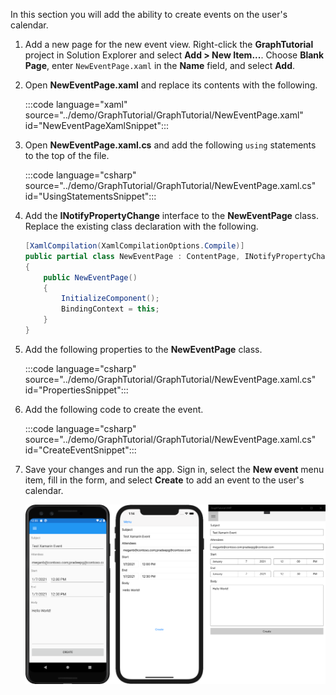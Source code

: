 <!-- markdownlint-disable MD002 MD041 -->

In this section you will add the ability to create events on the user's calendar.

1. Add a new page for the new event view. Right-click the **GraphTutorial** project in Solution Explorer and select **Add > New Item...**. Choose **Blank Page**, enter `NewEventPage.xaml` in the **Name** field, and select **Add**.

1. Open **NewEventPage.xaml** and replace its contents with the following.

    :::code language="xaml" source="../demo/GraphTutorial/GraphTutorial/NewEventPage.xaml" id="NewEventPageXamlSnippet":::

1. Open **NewEventPage.xaml.cs** and add the following `using` statements to the top of the file.

    :::code language="csharp" source="../demo/GraphTutorial/GraphTutorial/NewEventPage.xaml.cs" id="UsingStatementsSnippet":::

1. Add the **INotifyPropertyChange** interface to the **NewEventPage** class. Replace the existing class declaration with the following.

    ```csharp
    [XamlCompilation(XamlCompilationOptions.Compile)]
    public partial class NewEventPage : ContentPage, INotifyPropertyChanged
    {
        public NewEventPage()
        {
            InitializeComponent();
            BindingContext = this;
        }
    }
    ```

1. Add the following properties to the **NewEventPage** class.

    :::code language="csharp" source="../demo/GraphTutorial/GraphTutorial/NewEventPage.xaml.cs" id="PropertiesSnippet":::

1. Add the following code to create the event.

    :::code language="csharp" source="../demo/GraphTutorial/GraphTutorial/NewEventPage.xaml.cs" id="CreateEventSnippet":::

1. Save your changes and run the app. Sign in, select the **New event** menu item, fill in the form, and select **Create** to add an event to the user's calendar.

    ![A screenshot of the new event page](images/new-event-page.png)
